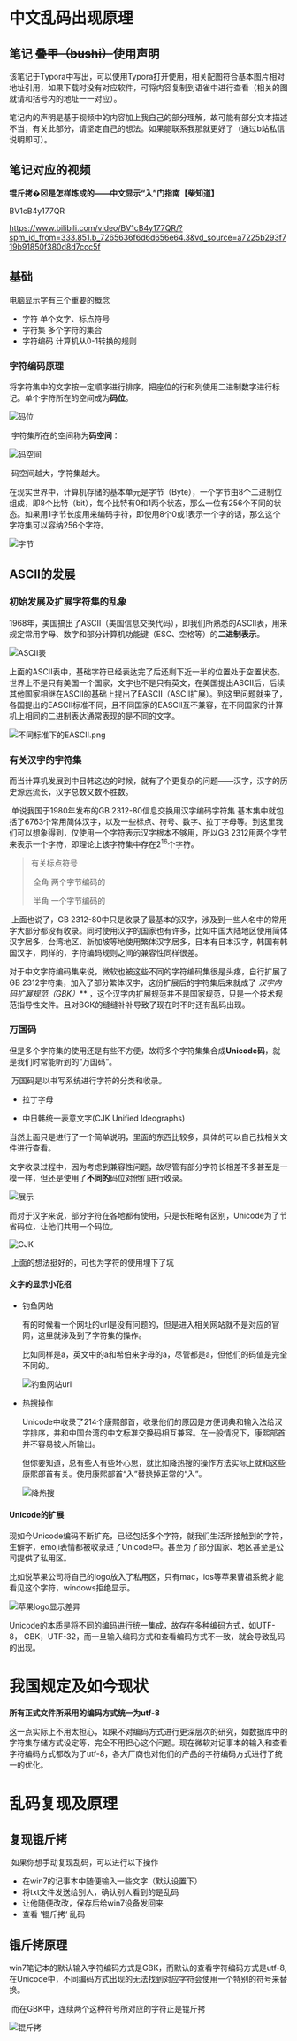 # 中文乱码出现原理

## 笔记 ~~叠甲（bushi）~~使用声明

​	该笔记于Typora中写出，可以使用Typora打开使用，相关配图符合基本图片相对地址引用，如果下载时没有对应软件，可将内容复制到语雀中进行查看（相关的图就请和括号内的地址一一对应）。

​	笔记内的声明是基于视频中的内容加上我自己的部分理解，故可能有部分文本描述不当，有关此部分，请坚定自己的想法。如果能联系我那就更好了（通过b站私信说明即可）。

## 笔记对应的视频

​	**锟斤拷�⊠是怎样炼成的——中文显示“⼊”门指南【柴知道】**

BV1cB4y177QR

https://www.bilibili.com/video/BV1cB4y177QR/?spm_id_from=333.851.b_7265636f6d6d656e64.3&vd_source=a7225b293f719b91850f380d8d7ccc5f

## 基础

电脑显示字有三个重要的概念

* 字符		单个文字、标点符号	
* 字符集             多个字符的集合
* 字符编码          计算机从0-1转换的规则

### 字符编码原理

​	将字符集中的文字按一定顺序进行排序，把座位的行和列使用二进制数字进行标记。单个字符所在的空间成为**码位**。

![码位](./img/码位.png)

​	字符集所在的空间称为**码空间**：

![码空间](./img/码空间.png)

​	码空间越大，字符集越大。

​	在现实世界中，计算机存储的基本单元是字节（Byte），一个字节由8个二进制位组成，即8个比特（bit），每个比特有0和1两个状态，那么一位有256个不同的状态。如果用1字节长度用来编码字符，即使用8个0或1表示一个字的话，那么这个字符集可以容纳256个字符。

![字节](./img/字节.png)

## ASCII的发展

### 初始发展及扩展字符集的乱象

​	1968年，美国搞出了ASCII（美国信息交换代码），即我们所熟悉的ASCII表，用来规定常用字母、数字和部分计算机功能键（ESC、空格等）的**二进制表示**。

![ASCII表](./img/ASCII表.gif)

​	上面的ASCII表中，基础字符已经表达完了后还剩下近一半的位置处于空置状态。世界上不是只有美国一个国家，文字也不是只有英文，在美国提出ASCII后，后续其他国家相继在ASCII的基础上提出了EASCII（ASCII扩展）。到这里问题就来了，各国提出的EASCII标准不同，且不同国家的EASCII互不兼容，在不同国家的计算机上相同的二进制表达通常表现的是不同的文字。

![不同标准下的EASCII.png](./img/不同标准下的EASCII.png)

### 有关汉字的字符集

​	而当计算机发展到中日韩这边的时候，就有了个更复杂的问题——汉字，汉字的历史源远流长，汉字总数又数不胜数。

​	单说我国于1980年发布的GB 2312-80信息交换用汉字编码字符集 基本集中就包括了6763个常用简体汉字，以及一些标点、符号、数字、拉丁字母等。到这里我们可以想象得到，仅使用一个字符表示汉字根本不够用，所以GB 2312用两个字节来表示一个字符，即理论上该字符集中存在$2^{16}$个字符。

>有关标点符号
>
>​	全角	两个字节编码的
>
>​	半角	一个字节编码的

​	上面也说了，GB 2312-80中只是收录了最基本的汉字，涉及到一些人名中的常用字大部分都没有收录。同时使用汉字的国家也有许多，比如中国大陆地区使用简体汉字居多，台湾地区、新加坡等地使用繁体汉字居多，日本有日本汉字，韩国有韩国汉字，同样的，字符编码规则之间的兼容性同样很差。

​	对于中文字符编码集来说，微软也被这些不同的字符编码集很是头疼，自行扩展了GB 2312字符集，加入了部分繁体汉字，这份扩展后的字符集后来就成了 **汉字内码扩展规范*（GBK）*** ，这个汉字内扩展规范并不是国家规范，只是一个技术规范指导性文件。且对BGK的缝缝补补导致了现在时不时还有乱码出现。

### 万国码

​	但是多个字符集的使用还是有些不方便，故将多个字符集集合成**Unicode码**，就是我们时常能听到的“万国码”。

​	万国码是以书写系统进行字符的分类和收录。

* 拉丁字母


* 中日韩统一表意文字(CJK Unified Ideographs)

​	当然上面只是进行了一个简单说明，里面的东西比较多，具体的可以自己找相关文件进行查看。

​	文字收录过程中，因为考虑到兼容性问题，故尽管有部分字符长相差不多甚至是一模一样，但还是使用了**不同的**码位对他们进行收录。

![展示](./img/o在不同语言体系.png)

​	而对于汉字来说，部分字符在各地都有使用，只是长相略有区别，Unicode为了节省码位，让他们共用一个码位。

![CJK](./img/CJK文字.png)

​	上面的想法挺好的，可也为字符的使用埋下了坑

#### 文字的显示小花招

* 钓鱼网站

  有的时候看一个网址的url是没有问题的，但是进入相关网站就不是对应的官网，这里就涉及到了字符集的操作。

  比如同样是a，英文中的a和希伯来字母的a，尽管都是a，但他们的码值是完全不同的。

  ![钓鱼网站url](./img/钓鱼网站url.png)

* 热搜操作

  Unicode中收录了214个康熙部首，收录他们的原因是方便词典和输入法给汉字排序，并和中国台湾的中文标准交换码相互兼容。在一般情况下，康熙部首并不容易被人所输出。

  但你要知道，总有些人有些坏心思，就比如降热搜的操作方法实际上就和这些康熙部首有关。使用康熙部首“⼊”替换掉正常的“入”。

  ![降热搜](./img/热搜骚操作.png)

#### Unicode的扩展

​	现如今Unicode编码不断扩充，已经包括多个字符，就我们生活所接触到的字符，生僻字，emoji表情都被收录进了Unicode中。甚至为了部分国家、地区甚至是公司提供了私用区。

​	比如说苹果公司将自己的logo放入了私用区，只有mac，ios等苹果曹祖系统才能看见这个字符，windows拒绝显示。

![苹果logo显示差异](./img/苹果logo显示差异.png)

​	Unicode的本质是将不同的编码进行统一集成，故存在多种编码方式，如UTF-8，	GBK，UTF-32，而一旦输入编码方式和查看编码方式不一致，就会导致乱码的出现。

# 我国规定及如今现状

**所有正式文件所采用的编码方式统一为utf-8**

​	这一点实际上不用太担心，如果不对编码方式进行更深层次的研究，如数据库中的字符集存储方式设定等，完全不用担心这个问题。现在微软对记事本的输入和查看字符编码方式都改为了utf-8，各大厂商也对他们的产品的字符编码方式进行了统一的优化。

# 乱码复现及原理

## 复现锟斤拷

​	如果你想手动复现乱码，可以进行以下操作	

* 在win7的记事本中随便输入一些文字（默认设置下）
* 将txt文件发送给别人，确认别人看到的是乱码
* 让他随便改改，保存后给win7设备发回来
* 查看 ’锟斤拷‘ 乱码

## 锟斤拷原理

​	win7笔记本的默认输入字符编码方式是GBK，而默认的查看字符编码方式是utf-8,在Unicode中，不同编码方式出现的无法找到对应字符会使用一个特别的符号来替换。

​	而在GBK中，连续两个这种符号所对应的字符正是锟斤拷

![锟斤拷](./img/锟斤拷.png)